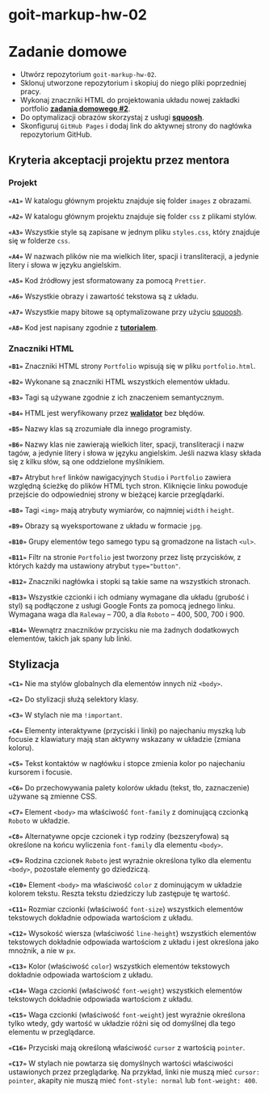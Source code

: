 # goit-markup-hw-02

# Zadanie domowe

- Utwórz repozytorium `goit-markup-hw-02`.
- Sklonuj utworzone repozytorium i skopiuj do niego pliki poprzedniej pracy.
- Wykonaj znaczniki HTML do projektowania układu nowej zakładki portfolio
  [**zadania domowego #2**](https://www.figma.com/file/SqiyweSseH96c3wVZmnGfq/Zadanie-domowe-GOIT-Polska-Copy?node-id=0%3A1).
- Do optymalizacji obrazów skorzystaj z usługi
  [**squoosh**](https://squoosh.app/).
- Skonfiguruj `GitHub Pages` i dodaj link do aktywnej strony do nagłówka
  repozytorium GitHub.

## Kryteria akceptacji projektu przez mentora

### Projekt

**`«A1»`** W katalogu głównym projektu znajduje się folder `images` z obrazami.

**`«A2»`** W katalogu głównym projektu znajduje się folder `css` z plikami
stylów.

**`«A3»`** Wszystkie style są zapisane w jednym pliku `styles.css`, który
znajduje się w folderze `css`.

**`«A4»`** W nazwach plików nie ma wielkich liter, spacji i transliteracji, a
jedynie litery i słowa w języku angielskim.

**`«A5»`** Kod źródłowy jest sformatowany za pomocą `Prettier`.

**`«A6»`** Wszystkie obrazy i zawartość tekstowa są z układu.

**`«A7»`** Wszystkie mapy bitowe są optymalizowane przy użyciu
[squoosh](https://squoosh.app/).

**`«A8»`** Kod jest napisany zgodnie z [**tutorialem**](https://codeguide.co/).

### Znaczniki HTML

**`«B1»`** Znaczniki HTML strony `Portfolio` wpisują się w pliku
`portfolio.html`.

**`«B2»`** Wykonane są znaczniki HTML wszystkich elementów układu.

**`«B3»`** Tagi są używane zgodnie z ich znaczeniem semantycznym.

**`«B4»`** HTML jest weryfikowany przez
[**walidator**](http://validator.w3.org/nu/) bez błędów.

**`«B5»`** Nazwy klas są zrozumiałe dla innego programisty.

**`«B6»`** Nazwy klas nie zawierają wielkich liter, spacji, transliteracji i
nazw tagów, a jedynie litery i słowa w języku angielskim. Jeśli nazwa klasy
składa się z kilku słów, są one oddzielone myślnikiem.

**`«B7»`** Atrybut `href` linków nawigacyjnych `Studio` i `Portfolio` zawiera
względną ścieżkę do plików HTML tych stron. Kliknięcie linku powoduje przejście
do odpowiedniej strony w bieżącej karcie przeglądarki.

**`«B8»`** Tagi `<img>` mają atrybuty wymiarów, co najmniej `width` i `height`.

**`«B9»`** Obrazy są wyeksportowane z układu w formacie `jpg`.

**`«B10»`** Grupy elementów tego samego typu są gromadzone na listach `<ul>`.

**`«B11»`** Filtr na stronie `Portfolio` jest tworzony przez listę przycisków, z
których każdy ma ustawiony atrybut `type="button"`.

**`«B12»`** Znaczniki nagłówka i stopki są takie same na wszystkich stronach.

**`«B13»`** Wszystkie czcionki i ich odmiany wymagane dla układu (grubość i
styl) są podłączone z usługi Google Fonts za pomocą jednego linku. Wymagana waga
dla `Raleway` – 700, a dla `Roboto` – 400, 500, 700 i 900.

**`«B14»`** Wewnątrz znaczników przycisku nie ma żadnych dodatkowych elementów,
takich jak spany lub linki.

## Stylizacja

**`«C1»`** Nie ma stylów globalnych dla elementów innych niż `<body>`.

**`«C2»`** Do stylizacji służą selektory klasy.

**`«C3»`** W stylach nie ma `!important`.

**`«C4»`** Elementy interaktywne (przyciski i linki) po najechaniu myszką lub
focusie z klawiatury mają stan aktywny wskazany w układzie (zmiana koloru).

**`«С5»`** Tekst kontaktów w nagłówku i stopce zmienia kolor po najechaniu
kursorem i focusie.

**`«C6»`** Do przechowywania palety kolorów układu (tekst, tło, zaznaczenie)
używane są zmienne CSS.

**`«С7»`** Element `<body>` ma właściwość `font-family` z dominującą czcionką
`Roboto` w układzie.

**`«С8»`** Alternatywne opcje czcionek i typ rodziny (bezszeryfowa) są określone
na końcu wyliczenia `font-family` dla elementu `<body>`.

**`«С9»`** Rodzina czcionek `Roboto` jest wyraźnie określona tylko dla elementu
`<body>`, pozostałe elementy go dziedziczą.

**`«С10»`** Element `<body>` ma właściwość `color` z dominującym w układzie
kolorem tekstu. Reszta tekstu dziedziczy lub zastępuje tę wartość.

**`«С11»`** Rozmiar czcionki (właściwość `font-size`) wszystkich elementów
tekstowych dokładnie odpowiada wartościom z układu.

**`«С12»`** Wysokość wiersza (właściwość `line-height`) wszystkich elementów
tekstowych dokładnie odpowiada wartościom z układu i jest określona jako
mnożnik, a nie w `px`.

**`«С13»`** Kolor (właściwość `color`) wszystkich elementów tekstowych dokładnie
odpowiada wartościom z układu.

**`«С14»`** Waga czcionki (właściwość `font-weight`) wszystkich elementów
tekstowych dokładnie odpowiada wartościom z układu.

**`«С15»`** Waga czcionki (właściwość `font-weight`) jest wyraźnie określona
tylko wtedy, gdy wartość w układzie różni się od domyślnej dla tego elementu w
przeglądarce.

**`«С16»`** Przyciski mają określoną właściwość `cursor` z wartością `pointer`.

**`«С17»`** W stylach nie powtarza się domyślnych wartości właściwości
ustawionych przez przeglądarkę. Na przykład, linki nie muszą mieć
`cursor: pointer`, akapity nie muszą mieć `font-style: normal` lub
`font-weight: 400`.
